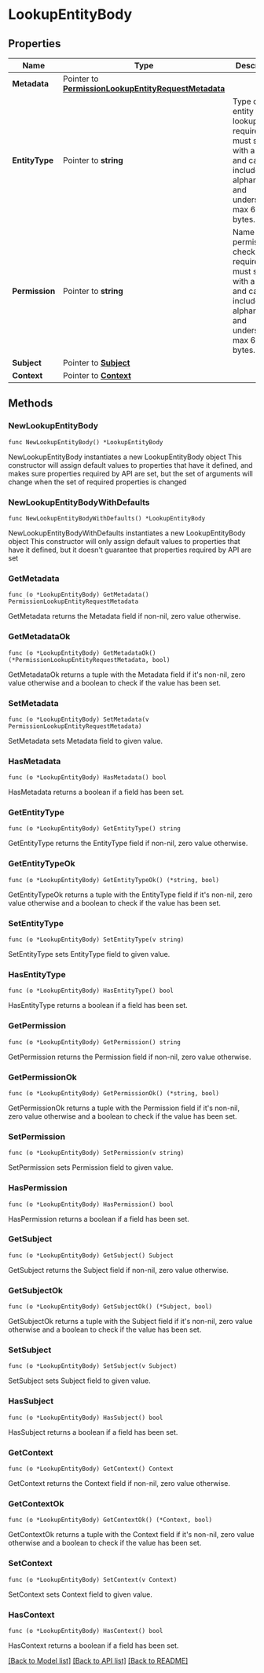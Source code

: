 # LookupEntityBody

## Properties

Name | Type | Description | Notes
------------ | ------------- | ------------- | -------------
**Metadata** | Pointer to [**PermissionLookupEntityRequestMetadata**](PermissionLookupEntityRequestMetadata.md) |  | [optional] 
**EntityType** | Pointer to **string** | Type of the entity to lookup, required, must start with a letter and can include alphanumeric and underscore, max 64 bytes. | [optional] 
**Permission** | Pointer to **string** | Name of the permission to check, required, must start with a letter and can include alphanumeric and underscore, max 64 bytes. | [optional] 
**Subject** | Pointer to [**Subject**](Subject.md) |  | [optional] 
**Context** | Pointer to [**Context**](Context.md) |  | [optional] 

## Methods

### NewLookupEntityBody

`func NewLookupEntityBody() *LookupEntityBody`

NewLookupEntityBody instantiates a new LookupEntityBody object
This constructor will assign default values to properties that have it defined,
and makes sure properties required by API are set, but the set of arguments
will change when the set of required properties is changed

### NewLookupEntityBodyWithDefaults

`func NewLookupEntityBodyWithDefaults() *LookupEntityBody`

NewLookupEntityBodyWithDefaults instantiates a new LookupEntityBody object
This constructor will only assign default values to properties that have it defined,
but it doesn't guarantee that properties required by API are set

### GetMetadata

`func (o *LookupEntityBody) GetMetadata() PermissionLookupEntityRequestMetadata`

GetMetadata returns the Metadata field if non-nil, zero value otherwise.

### GetMetadataOk

`func (o *LookupEntityBody) GetMetadataOk() (*PermissionLookupEntityRequestMetadata, bool)`

GetMetadataOk returns a tuple with the Metadata field if it's non-nil, zero value otherwise
and a boolean to check if the value has been set.

### SetMetadata

`func (o *LookupEntityBody) SetMetadata(v PermissionLookupEntityRequestMetadata)`

SetMetadata sets Metadata field to given value.

### HasMetadata

`func (o *LookupEntityBody) HasMetadata() bool`

HasMetadata returns a boolean if a field has been set.

### GetEntityType

`func (o *LookupEntityBody) GetEntityType() string`

GetEntityType returns the EntityType field if non-nil, zero value otherwise.

### GetEntityTypeOk

`func (o *LookupEntityBody) GetEntityTypeOk() (*string, bool)`

GetEntityTypeOk returns a tuple with the EntityType field if it's non-nil, zero value otherwise
and a boolean to check if the value has been set.

### SetEntityType

`func (o *LookupEntityBody) SetEntityType(v string)`

SetEntityType sets EntityType field to given value.

### HasEntityType

`func (o *LookupEntityBody) HasEntityType() bool`

HasEntityType returns a boolean if a field has been set.

### GetPermission

`func (o *LookupEntityBody) GetPermission() string`

GetPermission returns the Permission field if non-nil, zero value otherwise.

### GetPermissionOk

`func (o *LookupEntityBody) GetPermissionOk() (*string, bool)`

GetPermissionOk returns a tuple with the Permission field if it's non-nil, zero value otherwise
and a boolean to check if the value has been set.

### SetPermission

`func (o *LookupEntityBody) SetPermission(v string)`

SetPermission sets Permission field to given value.

### HasPermission

`func (o *LookupEntityBody) HasPermission() bool`

HasPermission returns a boolean if a field has been set.

### GetSubject

`func (o *LookupEntityBody) GetSubject() Subject`

GetSubject returns the Subject field if non-nil, zero value otherwise.

### GetSubjectOk

`func (o *LookupEntityBody) GetSubjectOk() (*Subject, bool)`

GetSubjectOk returns a tuple with the Subject field if it's non-nil, zero value otherwise
and a boolean to check if the value has been set.

### SetSubject

`func (o *LookupEntityBody) SetSubject(v Subject)`

SetSubject sets Subject field to given value.

### HasSubject

`func (o *LookupEntityBody) HasSubject() bool`

HasSubject returns a boolean if a field has been set.

### GetContext

`func (o *LookupEntityBody) GetContext() Context`

GetContext returns the Context field if non-nil, zero value otherwise.

### GetContextOk

`func (o *LookupEntityBody) GetContextOk() (*Context, bool)`

GetContextOk returns a tuple with the Context field if it's non-nil, zero value otherwise
and a boolean to check if the value has been set.

### SetContext

`func (o *LookupEntityBody) SetContext(v Context)`

SetContext sets Context field to given value.

### HasContext

`func (o *LookupEntityBody) HasContext() bool`

HasContext returns a boolean if a field has been set.


[[Back to Model list]](../README.md#documentation-for-models) [[Back to API list]](../README.md#documentation-for-api-endpoints) [[Back to README]](../README.md)


